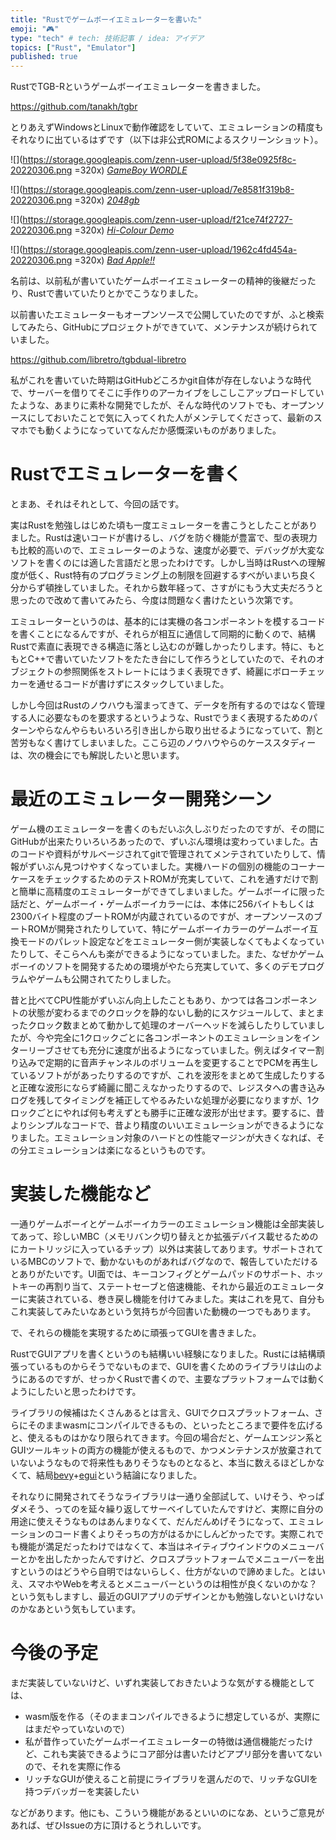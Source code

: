 ```yaml
---
title: "Rustでゲームボーイエミュレーターを書いた"
emoji: "🎮"
type: "tech" # tech: 技術記事 / idea: アイデア
topics: ["Rust", "Emulator"]
published: true
---
```


RustでTGB-Rというゲームボーイエミュレーターを書きました。

https://github.com/tanakh/tgbr

とりあえずWindowsとLinuxで動作確認をしていて、エミュレーションの精度もそれなりに出ているはずです（以下は非公式ROMによるスクリーンショット）。

![](https://storage.googleapis.com/zenn-user-upload/5f38e0925f8c-20220306.png =320x)
*[GameBoy WORDLE](https://nezza.github.io/gbwordle/roms.html)*

![](https://storage.googleapis.com/zenn-user-upload/7e8581f319b8-20220306.png =320x)
*[2048gb](https://gbhh.avivace.com/game/2048gb)*

![](https://storage.googleapis.com/zenn-user-upload/f21ce74f2727-20220306.png =320x)
*[Hi-Colour Demo](https://gbhh.avivace.com/game/hi-colour-demo)*

![](https://storage.googleapis.com/zenn-user-upload/1962c4fd454a-20220306.png =320x)
*[Bad Apple!!](https://gbhh.avivace.com/game/bad-apple)*

名前は、以前私が書いていたゲームボーイエミュレーターの精神的後継だったり、Rustで書いていたりとかでこうなりました。

以前書いたエミュレーターもオープンソースで公開していたのですが、ふと検索してみたら、GitHubにプロジェクトができていて、メンテナンスが続けられていました。

 https://github.com/libretro/tgbdual-libretro 

私がこれを書いていた時期はGitHubどころかgit自体が存在しないような時代で、サーバーを借りてそこに手作りのアーカイブをしこしこアップロードしていたような、あまりに素朴な開発でしたが、そんな時代のソフトでも、オープンソースにしておいたことで気に入ってくれた人がメンテしてくださって、最新のスマホでも動くようになっていてなんだか感慨深いものがありました。


# Rustでエミュレーターを書く

とまあ、それはそれとして、今回の話です。

実はRustを勉強しはじめた頃も一度エミュレーターを書こうとしたことがありました。Rustは速いコードが書けるし、バグを防ぐ機能が豊富で、型の表現力も比較的高いので、エミュレーターのような、速度が必要で、デバッグが大変なソフトを書くのには適した言語だと思ったわけです。しかし当時はRustへの理解度が低く、Rust特有のプログラミング上の制限を回避するすべがいまいち良く分からず頓挫していました。それから数年経って、さすがにもう大丈夫だろうと思ったので改めて書いてみたら、今度は問題なく書けたという次第です。

エミュレーターというのは、基本的には実機の各コンポーネントを模するコードを書くことになるんですが、それらが相互に通信して同期的に動くので、結構Rustで素直に表現できる構造に落とし込むのが難しかったりします。特に、もともとC++で書いていたソフトをたたき台にして作ろうとしていたので、それのオブジェクトの参照関係をストレートにはうまく表現できず、綺麗にボローチェッカーを通せるコードが書けずにスタックしていました。

しかし今回はRustのノウハウも溜まってきて、データを所有するのではなく管理する人に必要なものを要求するというような、Rustでうまく表現するためのパターンやらなんやらもいろいろ引き出しから取り出せるようになっていて、割と苦労もなく書けてしまいました。ここら辺のノウハウやらのケーススタディーは、次の機会にでも解説したいと思います。

# 最近のエミュレーター開発シーン

ゲーム機のエミュレーターを書くのもだいぶ久しぶりだったのですが、その間にGitHubが出来たりいろいろあったので、ずいぶん環境は変わっていました。古のコードや資料がサルベージされてgitで管理されてメンテされていたりして、情報がずいぶん見つけやすくなっていました。実機ハードの個別の機能のコーナーケースをチェックするためのテストROMが充実していて、これを通すだけで割と簡単に高精度のエミュレーターができてしまいました。ゲームボーイに限った話だと、ゲームボーイ・ゲームボーイカラーには、本体に256バイトもしくは2300バイト程度のブートROMが内蔵されているのですが、オープンソースのブートROMが開発されたりしていて、特にゲームボーイカラーのゲームボーイ互換モードのパレット設定などをエミュレーター側が実装しなくてもよくなっていたりして、そこらへんも楽ができるようになっていました。また、なぜかゲームボーイのソフトを開発するための環境がやたら充実していて、多くのデモプログラムやゲームも公開されてたりしました。

昔と比べてCPU性能がずいぶん向上したこともあり、かつては各コンポーネントの状態が変わるまでのクロックを静的ないし動的にスケジュールして、まとまったクロック数まとめて動かして処理のオーバーヘッドを減らしたりしていましたが、今や完全に1クロックごとに各コンポーネントのエミュレーションをインターリーブさせても充分に速度が出るようになっていました。例えばタイマー割り込みで定期的に音声チャンネルのボリュームを変更することでPCMを再生しているソフトががあったりするのですが、これを波形をまとめて生成したりすると正確な波形にならず綺麗に聞こえなかったりするので、レジスタへの書き込みログを残してタイミングを補正してやるみたいな処理が必要になりますが、1クロックごとにやれば何も考えずとも勝手に正確な波形が出せます。要するに、昔よりシンプルなコードで、昔より精度のいいエミュレーションができるようになりました。エミュレーション対象のハードとの性能マージンが大きくなれば、その分エミュレーションは楽になるというものです。

# 実装した機能など

一通りゲームボーイとゲームボーイカラーのエミュレーション機能は全部実装してあって、珍しいMBC（メモリバンク切り替えとか拡張デバイス載せるためのにカートリッジに入っているチップ）以外は実装してあります。サポートされているMBCのソフトで、動かないものがあればバグなので、報告していただけるとありがたいです。UI面では、キーコンフィグとゲームパッドのサポート、ホットキーの再割り当て、ステートセーブと倍速機能、それから最近のエミュレーターに実装されている、巻き戻し機能を付けてみました。実はこれを見て、自分もこれ実装してみたいなあという気持ちが今回書いた動機の一つでもあります。

で、それらの機能を実現するために頑張ってGUIを書きました。

RustでGUIアプリを書くというのも結構いい経験になりました。Rustには結構頑張っているものからそうでないものまで、GUIを書くためのライブラリは山のようにあるのですが、せっかくRustで書くので、主要なプラットフォームでは動くようにしたいと思ったわけです。

ライブラリの候補はたくさんあるとは言え、GUIでクロスプラットフォーム、さらにそのままwasmにコンパイルできるもの、といったところまで要件を広げると、使えるものはかなり限られてきます。今回の場合だと、ゲームエンジン系とGUIツールキットの両方の機能が使えるもので、かつメンテナンスが放棄されていないようなもので将来性もありそうなものとなると、本当に数えるほどしかなくて、結局[bevy](https://bevyengine.org/)+[egui](https://github.com/emilk/egui)という結論になりました。

それなりに開発されてそうなライブラリは一通り全部試して、いけそう、やっぱダメそう、ってのを延々繰り返してサーベイしていたんですけど、実際に自分の用途に使えそうなものはあんまりなくて、だんだんめげそうになって、エミュレーションのコード書くよりそっちの方がはるかにしんどかったです。実際これでも機能が満足だったわけではなくて、本当はネイティブウインドウのメニューバーとかを出したかったんですけど、クロスプラットフォームでメニューバーを出すというのはどうやら自明ではないらしく、仕方がないので諦めました。とはいえ、スマホやWebを考えるとメニューバーというのは相性が良くないのかな？という気もしますし、最近のGUIアプリのデザインとかも勉強しないといけないのかなあという気もしています。

# 今後の予定

まだ実装していないけど、いずれ実装しておきたいような気がする機能としては、

* wasm版を作る（そのままコンパイルできるように想定しているが、実際にはまだやっていないので）
* 私が昔作っていたゲームボーイエミュレーターの特徴は通信機能だったけど、これも実装できるようにコア部分は書いたけどアプリ部分を書いてないので、それを実際に作る
* リッチなGUIが使えること前提にライブラリを選んだので、リッチなGUIを持つデバッガーを実装したい

などがあります。他にも、こういう機能があるといいのになあ、というご意見があれば、ぜひIssueの方に頂けるとうれしいです。
